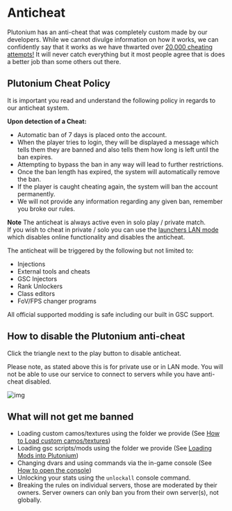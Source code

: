 # Anticheat

Plutonium has an anti-cheat that was completely custom made by our developers. While we cannot divulge information on how it works, we can confidently say that it works as we have thwarted over
[20,000 cheating attempts!](https://forum.plutonium.pw/topic/10225/anticheat-1-year-statistics) It will never catch everything but it most people agree that is does a better job than some others out there.

## Plutonium Cheat Policy

It is important you read and understand the following policy in regards to our anticheat system.

**Upon detection of a Cheat:**

* Automatic ban of 7 days is placed onto the account.
* When the player tries to login, they will be displayed a message which tells them they are banned and also tells them how long is left until the ban expires.
* Attempting to bypass the ban in any way will lead to further restrictions.
* Once the ban length has expired, the system will automatically remove the ban.
* If the player is caught cheating again, the system will ban the account permanently.
* We will not provide any information regarding any given ban, remember you broke our rules.

**Note**
The anticheat is always active even in solo play / private match.  
If you wish to cheat in private / solo you can use the [launchers LAN mode](#how-to-disable-the-plutonium-anti-cheat) which disables online functionality and disables the anticheat.  

The anticheat will be triggered by the following but not limited to:

* Injections
* External tools and cheats
* GSC Injectors
* Rank Unlockers
* Class editors
* FoV/FPS changer programs

All official supported modding is safe including our built in GSC support.

## How to disable the Plutonium anti-cheat

Click the triangle next to the play button to disable anticheat.

Please note, as stated above this is for private use or in LAN mode. You will not be able to use our service to connect to servers while you have anti-cheat disabled.

![img](https://i.imgur.com/s82KygR.gif)

## What will not get me banned

* Loading custom camos/textures using the folder we provide (See [How to Load custom camos/textures](./modding/loading-textures.html))
* Loading gsc scripts/mods using the folder we provide (See [Loading Mods into Plutonium](./modding/loading-mods.html))
* Changing dvars and using commands via the in-game console (See [How to open the console](./opening-console.html))
* Unlocking your stats using the ```unlockall``` console command.
* Breaking the rules on individual servers, those are moderated by their owners. Server owners can only ban you from their own server(s), not globally.